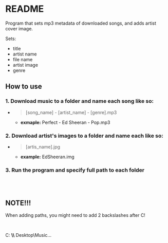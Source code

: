 
# README

Program that sets mp3 metadata of downloaded songs, and adds artist cover image.

Sets:
  - title
  - artist name
  - file name
  - artist image
  - genre


## How to use

### 1. Download music to a folder and name each song like so:

- > [song_name] - [artist_name] - [genre].mp3

  - **exmaple:** Perfect - Ed Sheeran - Pop.mp3

### 2. Download artist's images to a folder and name each like so:

   - > [artis_name].jpg
        - **example:** EdSheeran.img
  
### 3. Run the program and specify full path to each folder

<br><br>

## NOTE!!!

When adding paths, you might need to add 2 backslashes after C!

<br>

C: **\\\\** Desktop\Music...

